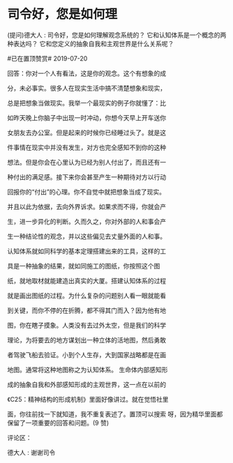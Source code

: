 # 司令好，您是如何理

(提问)德大人 : 司令好，您是如何理解观念系统的？ 它和认知体系是一个概念的两种表达吗？ 它和您定义的抽象自我和主观世界是什么关系呢？

#已在置顶赞赏# 2019-07-20

回答：你对一个人有看法，这是你的观念。这个有想象的成

分，未必事实。很多人在现实生活中搞不清楚想象和现实，

总是把想象当做现实。我举一个最现实的例子你就懂了：比

如昨天晚上你脑子中出现一时冲动，你想今天早上开车送你

女朋友去办公室。但是起来的时候你已经睡过头了。就是这

件事情在现实中并没有发生，对方也完全感知不到你的这种

想法。但是你会在心里认为已经为别人付出了，而且还有一

种付出的满足感。接下来你会甚至产生一种期待对方以行动

回报你的“付出”的心理。你不自觉中就把想象当成了现实。

并且以此为依据，去向外界诉求。如果求而不得，你就会产

生，进一步异化的判断。久而久之，你对外部的人和事会产

生一种结论性的观念，并以这些偏见去丈量外面的人和事。

认知体系就如同科学的基本定理搭建出来的工具，这样的工

具是一种抽象的结果，就如同施工的图纸，你按照这个图

纸，就地取材就能建造出真实的大厦。搭建认知体系的过程

就是画出图纸的过程。为什么复杂的问题别人看一眼就能看

到关键，而你不停的在折腾，都不得其门而入？因为他有地

图，你在瞎子摸象。人类没有去过外太空，但是我们的科学

理论，为将要去的地方谋划出一种立体的活地图，然后勇敢

者驾驶飞船去验证。小到个人生存，大到国家战略都是在画

地图。通常将这种地图称之为认知体系。 生命体内部感知形

成的抽象自我和外部感知形成的主观世界，这一点在以前的

《C25：精神结构的形成机制》里面好像讲过。就在觉悟社里

面，你往前找一下就知道，我不重复表述了。置顶可以搜索 呀，因为精华里面都保留了一项重要的回答和问题。(9 赞)

评论区：

德大人 : 谢谢司令